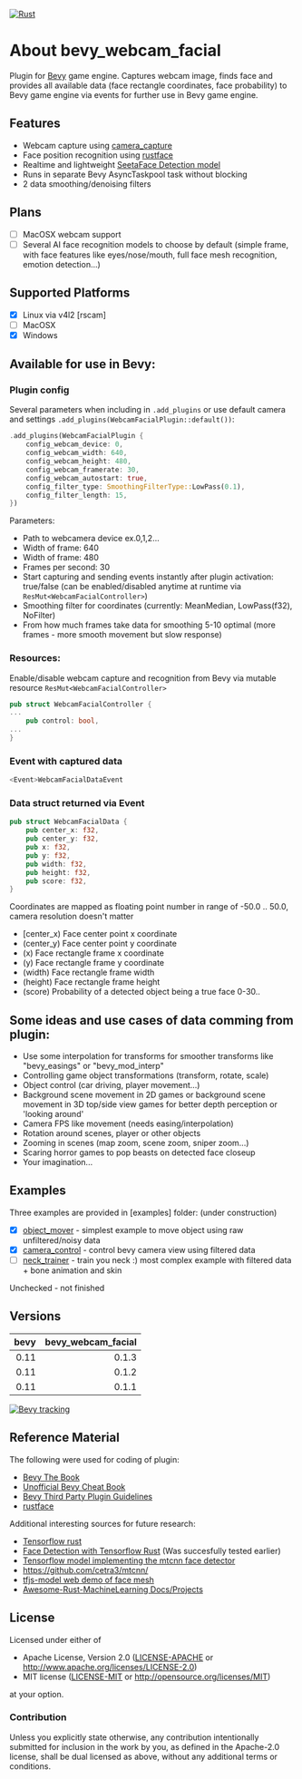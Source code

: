 [![Rust](https://github.com/muaddibus/bevy_webcam_facial/actions/workflows/rust.yml/badge.svg)](https://github.com/muaddibus/bevy_webcam_facial/actions/workflows/rust.yml)

# About bevy_webcam_facial

Plugin for [Bevy](https://bevyengine.org/) game engine. Captures webcam image, finds face and provides all available data (face rectangle coordinates, face probability) to Bevy game engine via events for further use in Bevy game engine.

## Features

* Webcam capture using [camera_capture](https://github.com/oli-obk/camera_capture)
* Face position recognition using [rustface](https://github.com/atomashpolskiy/rustface)
* Realtime and lightweight [SeetaFace Detection model](https://github.com/seetaface/SeetaFaceEngine/tree/master/FaceDetection/)
* Runs in separate Bevy AsyncTaskpool task without blocking
* 2 data smoothing/denoising filters

## Plans
- [ ] MacOSX webcam support
- [ ] Several AI face recognition models to choose by default (simple frame, with face features like eyes/nose/mouth, full face mesh recognition, emotion detection...)

## Supported Platforms

- [x] Linux via v4l2 [rscam]
- [ ] MacOSX
- [x] Windows

## Available for use in Bevy:

### Plugin config

Several parameters when including in `.add_plugins` or use default camera and settings `.add_plugins(WebcamFacialPlugin::default())`:
```rust
.add_plugins(WebcamFacialPlugin {
    config_webcam_device: 0,
    config_webcam_width: 640,
    config_webcam_height: 480,
    config_webcam_framerate: 30,
    config_webcam_autostart: true,
    config_filter_type: SmoothingFilterType::LowPass(0.1),
    config_filter_length: 15,
})
```
Parameters: 
* Path to webcamera device ex.0,1,2...
* Width of frame: 640
* Width of frame: 480
* Frames per second: 30
* Start capturing and sending events instantly after plugin activation: true/false (can be enabled/disabled anytime at runtime via `ResMut<WebcamFacialController>`)
* Smoothing filter for coordinates (currently: MeanMedian, LowPass(f32), NoFilter)
* From how much frames take data for smoothing 5-10 optimal (more frames - more smooth movement but slow response)

### Resources:
Enable/disable webcam capture and recognition from Bevy via mutable resource `ResMut<WebcamFacialController>`
```rust
pub struct WebcamFacialController {
...
    pub control: bool,
...
}
```
### Event with captured data
```rust
<Event>WebcamFacialDataEvent
```
### Data struct returned via Event
```rust
pub struct WebcamFacialData {
    pub center_x: f32,
    pub center_y: f32,
    pub x: f32,
    pub y: f32,
    pub width: f32,
    pub height: f32,
    pub score: f32,
}
```
Coordinates are mapped as floating point number in range of -50.0 .. 50.0, camera resolution doesn't matter
* [center_x) Face center point x coordinate
* (center_y) Face center point y coordinate
* (x) Face rectangle frame x coordinate
* (y) Face rectangle frame y coordinate
* (width) Face rectangle frame width
* (height) Face rectangle frame height
* (score) Probability of a detected object being a true face 0-30..


## Some ideas and use cases of data comming from plugin:
* Use some interpolation for transforms for smoother transforms like "bevy_easings" or "bevy_mod_interp"
* Controlling game object transformations (transform, rotate, scale)
* Object control (car driving, player movement...)
* Background scene movement in 2D games or background scene movement in 3D top/side view games for better depth perception or 'looking around'
* Camera FPS like movement (needs easing/interpolation)
* Rotation around scenes, player or other objects
* Zooming in scenes (map zoom, scene zoom, sniper zoom...)
* Scaring horror games to pop beasts on detected face closeup
* Your imagination...

## Examples
Three examples are provided in [examples] folder:
(under construction)
- [x] [object_mover](examples/object_mover.rs) - simplest example to move object using raw unfiltered/noisy data
- [x] [camera_control](examples/camera_control.rs) - control bevy camera view using filtered data
- [ ] [neck_trainer](examples/neck_trainer.rs) - train you neck :) most complex example with filtered data + bone animation and skin

Unchecked - not finished

## Versions

| bevy | bevy_webcam_facial  |
|  ---:|                 ---:|
| 0.11 | 0.1.3               |
| 0.11 | 0.1.2               |
| 0.11 | 0.1.1               |

[![Bevy tracking](https://img.shields.io/badge/Bevy%20tracking-released%20version-lightblue)](https://github.com/bevyengine/bevy/blob/main/docs/plugins_guidelines.md#main-branch-tracking)

## Reference Material

The following were used for coding of plugin:

* [Bevy The Book](https://bevyengine.org/learn/book/)
* [Unofficial Bevy Cheat Book](https://bevy-cheatbook.github.io/0)
* [Bevy Third Party Plugin Guidelines](https://github.com/bevyengine/bevy/blob/main/docs/plugins_guidelines.md)
* [rustface](https://github.com/atomashpolskiy/rustface)

Additional interesting sources for future research:

* [Tensorflow rust](https://github.com/tensorflow/rust/) 
* [Face Detection with Tensorflow Rust](https://cetra3.github.io/blog/face-detection-with-tensorflow-rust/) (Was succesfully tested earlier)
* [Tensorflow model implementing the mtcnn face detector](https://github.com/blaueck/tf-mtcnn/)
* https://github.com/cetra3/mtcnn/
* [tfjs-model web demo of face mesh](https://storage.googleapis.com/tfjs-models/demos/face-landmarks-detection/index.html?model=mediapipe_face_mesh)
* [Awesome-Rust-MachineLearning Docs/Projects](https://github.com/vaaaaanquish/Awesome-Rust-MachineLearning/)

## License

Licensed under either of

 * Apache License, Version 2.0 ([LICENSE-APACHE](LICENSE-APACHE) or http://www.apache.org/licenses/LICENSE-2.0)
 * MIT license ([LICENSE-MIT](LICENSE-MIT) or http://opensource.org/licenses/MIT)

at your option.

### Contribution

Unless you explicitly state otherwise, any contribution intentionally submitted
for inclusion in the work by you, as defined in the Apache-2.0 license, shall be dual licensed as above, without any
additional terms or conditions.
